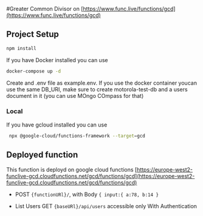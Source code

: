 #Greater Common Divisor on [https://www.func.live/functions/gcd](https://www.func.live/functions/gcd)

## Project Setup

```sh
npm install
```

If you have Docker installed you can use 
```sh
docker-compose up -d
```
Create and .env file as example.env. 
If you use the docker container youcan use the same DB_URI, make sure to create motorola-test-db and a users document in it (you can use MOngo COmpass for that)  
###  Local
If you have gcloud installed you can use 

```sh
 npx @google-cloud/functions-framework --target=gcd
```
## Deployed function

This function is deployd on google cloud functions [https://europe-west2-funclive-gcd.cloudfunctions.net/gcd/functions/gcd](https://europe-west2-funclive-gcd.cloudfunctions.net/gcd/functions/gcd)

- POST `{functionURl}/`, with Body ```{
         input:{
          a:78,
          b:14
      }```

- List Users  GET `{baseURl}/api/users`  accessible only With Authentication

